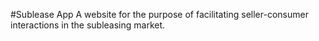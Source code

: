 #Sublease App
A website for the purpose of facilitating seller-consumer interactions in the subleasing market.
